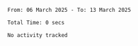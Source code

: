 <!--START_SECTION:waka-->

```txt
From: 06 March 2025 - To: 13 March 2025

Total Time: 0 secs

No activity tracked
```

<!--END_SECTION:waka-->
